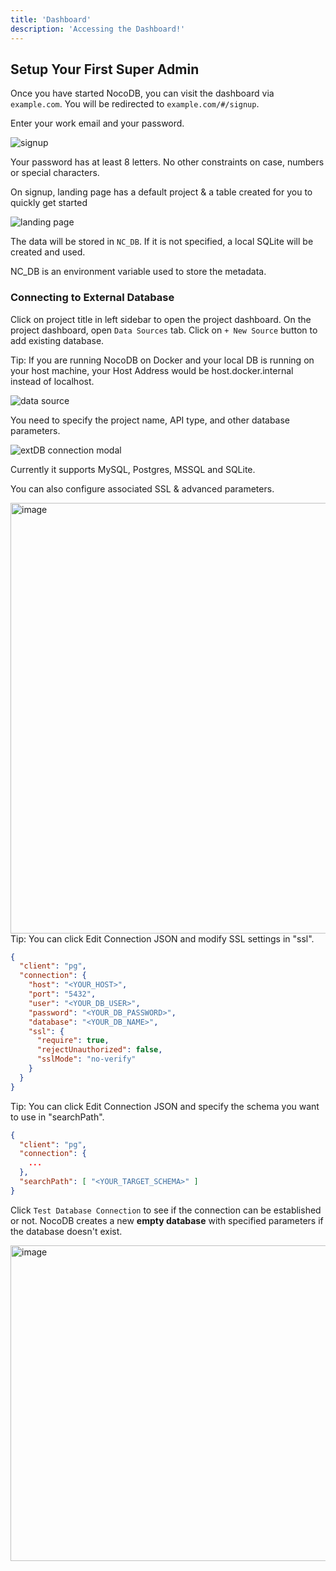 ```yaml
---
title: 'Dashboard'
description: 'Accessing the Dashboard!'
---
```


## Setup Your First Super Admin

Once you have started NocoDB, you can visit the dashboard via `example.com`. You will be redirected to `example.com/#/signup`.

Enter your work email and your password.

![signup](https://github.com/nocodb/nocodb/assets/86527202/f424f935-fef2-4080-8b67-3f6f1bd95c65)

<alert id="password-conditions">
  Your password has at least 8 letters. No other constraints on case, numbers or special characters.
</alert>

On signup, landing page has a default project & a table created for you to quickly get started

![landing page](https://github.com/nocodb/nocodb/assets/86527202/cd09dbeb-f5e1-42e6-92bb-abd4b3ab48bf)

The data will be stored in `NC_DB`. If it is not specified, a local SQLite will be created and used.

<alert>
NC_DB is an environment variable used to store the metadata.
</alert>


### Connecting to External Database

Click on project title in left sidebar to open the project dashboard. On the project dashboard, open `Data Sources` tab. Click on `+ New Source` button to add existing database. 

<alert type="success">
Tip: If you are running NocoDB on Docker and your local DB is running on your host machine, your Host Address would be host.docker.internal instead of localhost.
</alert>
  
  
![data source](https://github.com/nocodb/nocohub/assets/86527202/d35fb084-41fe-4ec2-b83d-b2cce7be4666)


You need to specify the project name, API type, and other database parameters.
    
![extDB connection modal](https://github.com/nocodb/nocohub/assets/86527202/750b82ff-c840-4dbd-85c2-27ff743592b0)

  
Currently it supports MySQL, Postgres, MSSQL and SQLite.

You can also configure associated SSL & advanced parameters.

<img width="689" alt="image" src="https://user-images.githubusercontent.com/35857179/189047293-05176c44-e162-495a-a7cd-e02377c1f42c.png" />
  

<alert type="success">
Tip: You can click Edit Connection JSON and modify SSL settings in "ssl".
</alert>

```json
{
  "client": "pg",
  "connection": {
    "host": "<YOUR_HOST>",
    "port": "5432",
    "user": "<YOUR_DB_USER>",
    "password": "<YOUR_DB_PASSWORD>",
    "database": "<YOUR_DB_NAME>",
    "ssl": {
      "require": true,
      "rejectUnauthorized": false,
      "sslMode": "no-verify"
    }
  }
}
```

<alert type="success">
Tip: You can click Edit Connection JSON and specify the schema you want to use in "searchPath".
</alert>

```json
{
  "client": "pg",
  "connection": {
    ...
  },
  "searchPath": [ "<YOUR_TARGET_SCHEMA>" ]
}
```

Click `Test Database Connection` to see if the connection can be established or not. NocoDB creates a new **empty database** with specified parameters if the database doesn't exist.

<img width="505" alt="image" src="https://user-images.githubusercontent.com/35857179/194793513-feabf14f-1f62-4896-b06d-88548251511a.png" />
